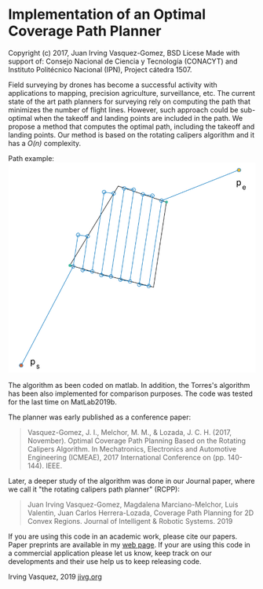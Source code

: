 # Implementation of an Optimal Coverage Path Planner

Copyright (c) 2017, Juan Irving Vasquez-Gomez, BSD Licese
Made with support of: Consejo Nacional de Ciencia y Tecnología (CONACYT) and Instituto Politécnico Nacional (IPN), Project cátedra 1507.

Field surveying by drones has become a successful activity with applications to mapping, precision agriculture, surveillance, etc. The current state of the art path planners for surveying rely on computing the path that minimizes the number of flight lines. However, such approach could be sub-optimal when the takeoff and landing points are included in the path. We propose a method that computes the optimal path, including the takeoff and landing points. Our method is based on the rotating calipers algorithm and it has a *O(n)* complexity.

Path example:
![Path Example](images/path_example.png)

The algorithm as been coded on matlab. In addition, the Torres's algorithm has been also implemented for comparison purposes. The code was tested for the last time on MatLab2019b.

The planner was early published as a conference paper:

> Vasquez-Gomez, J. I., Melchor, M. M., & Lozada, J. C. H. (2017, November). Optimal Coverage Path Planning Based on the Rotating Calipers Algorithm. In Mechatronics, Electronics and Automotive Engineering (ICMEAE), 2017 International Conference on (pp. 140-144). IEEE.

Later, a deeper study of the algorithm was done in our Journal paper, where we call it "the rotating calipers path planner" (RCPP):

> Juan Irving Vasquez-Gomez, Magdalena Marciano-Melchor, Luis Valentin, Juan Carlos Herrera-Lozada, Coverage Path Planning for 2D Convex Regions. Journal of Intelligent & Robotic Systems. 2019

If you are using this code in an academic work, please cite our papers. Paper preprints are available in my [web page][jivg]. If your are using this code in a commercial application please let us know, keep track on our developments and their use help us to keep releasing code.

Irving Vasquez, 2019
[jivg.org][jivg]


[jivg]: https://jivg.org/
